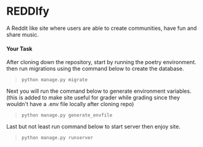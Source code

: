 # REDDIfy

A Reddit like site where users are able to create communities, have fun and share music.

#### **Your Task**

After cloning down the repository, start by running the poetry environment.
then run migrations using the command below to create the database.
>`python manage.py migrate`

Next you will run the command below to generate environment variables. (this is added to make site useful for grader while grading since they wouldn't have a .env file locally after cloning repo)
>`python manage.py generate_envfile`

Last but not least run command below to start server then enjoy site.
>`python manage.py runserver`
